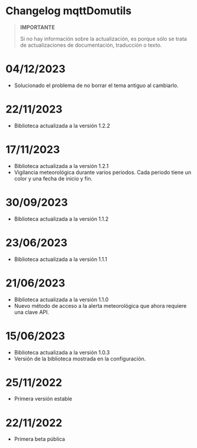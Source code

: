 # Changelog mqttDomutils

>**IMPORTANTE**
>
>Si no hay información sobre la actualización, es porque sólo se trata de actualizaciones de documentación, traducción o texto.

# 04/12/2023
- Solucionado el problema de no borrar el tema antiguo al cambiarlo.

# 22/11/2023
- Biblioteca actualizada a la versión 1.2.2

# 17/11/2023
- Biblioteca actualizada a la versión 1.2.1
- Vigilancia meteorológica durante varios periodos. Cada periodo tiene un color y una fecha de inicio y fin.

# 30/09/2023
- Biblioteca actualizada a la versión 1.1.2

# 23/06/2023
- Biblioteca actualizada a la versión 1.1.1

# 21/06/2023
- Biblioteca actualizada a la versión 1.1.0
- Nuevo método de acceso a la alerta meteorológica que ahora requiere una clave API.

# 15/06/2023
- Biblioteca actualizada a la versión 1.0.3
- Versión de la biblioteca mostrada en la configuración.

# 25/11/2022
- Primera versión estable

# 22/11/2022
- Primera beta pública
